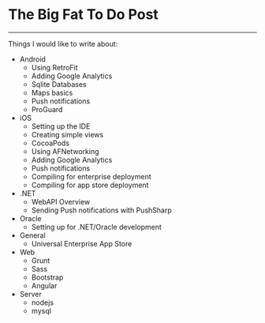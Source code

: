 # The Big Fat To Do Post

---

Things I would like to write about:

* Android
	* Using RetroFit
	* Adding Google Analytics
	* Sqlite Databases
	* Maps basics
	* Push notifications
	* ProGuard
* iOS
	* Setting up the IDE
	* Creating simple views
	* CocoaPods
	* Using AFNetworking
	* Adding Google Analytics
	* Push notifications
	* Compiling for enterprise deployment
	* Compiling for app store deployment
* .NET
	* WebAPI Overview
	* Sending Push notifications with PushSharp
* Oracle
	* Setting up for .NET/Oracle development
* General
	* Universal Enterprise App Store
* Web
	* Grunt
	* Sass
	* Bootstrap
	* Angular
* Server
	* nodejs
	* mysql
